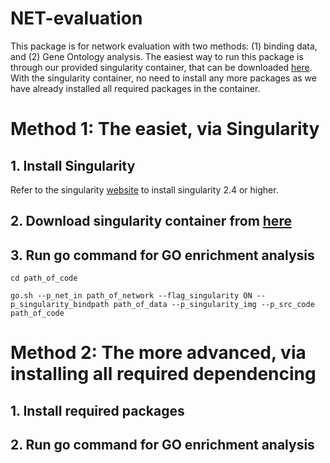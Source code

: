 # NET-evaluation
This package is for network evaluation with two methods: (1) binding data, and (2) Gene Ontology analysis. The easiest way to run this package is through our provided singularity container, that can be downloaded [here](http:/). With the singularity container, no need to install any more packages as we have already installed all required packages in the container. 

# Method 1: The easiet, via Singularity
## 1. Install Singularity
Refer to the singularity [website](https://singularity.lbl.gov/install-linux) to install singularity 2.4 or higher.
## 2. Download singularity container from [here]()
## 3. Run go command for GO enrichment analysis
`cd path_of_code`

`go.sh --p_net_in path_of_network --flag_singularity ON --p_singularity_bindpath path_of_data --p_singularity_img --p_src_code path_of_code ` 

# Method 2: The more advanced, via installing all required dependencing
## 1. Install required packages
## 2. Run go command for GO enrichment analysis

